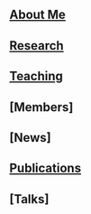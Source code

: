 ## [About Me](https://l-x-x.github.io/CV/)

## [Research](https://l-x-x.github.io/research/)

## [Teaching](https://l-x-x.github.io/teaching/)

## [Members]

## [News] 

## [Publications](https://l-x-x.github.io/publications/)

## [Talks]
